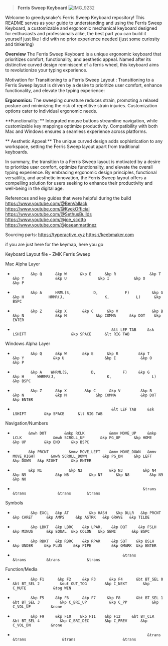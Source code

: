 > **Ferris Sweep Keyboard**
![IMG_9232](https://github.com/greedysnakeDRV/zmk-configV2/assets/161101617/4de14911-66ff-4c94-ab6c-a84ff53c6cac)

Welcome to greedysnake's Ferris Sweep Keyboard repository! This README serves as your guide to understanding and using the Ferris Sweep Keyboard, a customizable and ergonomic mechanical keyboard designed for enthusiasts and professionals alike, the best part you can build it yourself just like I did with no prior experience needed (just some curiosity and tinkering)

**Overview**
The Ferris Sweep Keyboard is a unique ergonomic keyboard that prioritizes comfort, functionality, and aesthetic appeal. Named after its distinctive curved design reminiscent of a ferris wheel, this keyboard aims to revolutionize your typing experience.

Motivation for Transitioning to a Ferris Sweep Layout : Transitioning to a Ferris Sweep layout is driven by a desire to prioritize user comfort, enhance functionality, and elevate the typing experience:
    
**Ergonomics:** The sweeping curvature reduces strain, promoting a relaxed posture and minimizing the risk of repetitive strain injuries. Customization options cater to individual ergonomic needs.
    
**Functionality: ** Integrated mouse buttons streamline navigation, while customizable key mappings optimize productivity. Compatibility with both Mac and Windows ensures a seamless experience across platforms.
    
** Aesthetic Appeal:** The unique curved design adds sophistication to any workspace, setting the Ferris Sweep layout apart from traditional keyboards.

In summary, the transition to a Ferris Sweep layout is motivated by a desire to prioritize user comfort, optimize functionality, and elevate the overall typing experience. By embracing ergonomic design principles, functional versatility, and aesthetic innovation, the Ferris Sweep layout offers a compelling solution for users seeking to enhance their productivity and well-being in the digital age.

References and key guides that were helpful during the build
https://www.youtube.com/@BenVallack
https://www.youtube.com/@KyekOfficial
https://www.youtube.com/@SethusBuilds
https://www.youtube.com/@joe_scotto
https://www.youtube.com/@joseanmartinez

Sourcing parts:
https://typeractive.xyz
https://keebmaker.com

if you are just here for the keymap, here you go

Keyboard Layout file  - ZMK Ferris Sweep

Mac Alpha Layer
* 	          &kp Q      &kp W      &kp E      &kp R               &kp T                      &kp Y              &kp U              &kp I           &kp O      &kp P
*             &kp A      HRML(S,          D,            F)          &kp G                      &kp H           HRMR(J,                  K,            L)      &kp BSPC
*             &kp Z      &kp X       &kp C      &kp V               &kp B                      &kp N              &kp M             &kp COMMA      &kp DOT    &kp ENTER
*                                                 &lt LEF TAB     &sk LSHIFT                    &kp SPACE      &lt RIG TAB
    


Windows Alpha Layer
*             &kp Q      &kp W       &kp E      &kp R         &kp T                   &kp Y             &kp U                  &kp I           &kp O         &kp P
*             &kp A    WHRML(S,          D,            F)     &kp G                  &kp H      WHRMR(J,                       K,                  L)         &kp BSPC
*             &kp Z      &kp X        &kp C      &kp V         &kp B                  &kp N              &kp M             &kp COMMA           &kp DOT        &kp ENTER
*                                                 &lt LEF TAB     &sk LSHIFT        &kp SPACE      &lt RIG TAB


Navigation/Numbers
*            &mwh DOT        &mkp RCLK           &mmv MOVE_UP     &mkp LCLK              &mwh SCROLL_UP       &kp PG_UP      &kp HOME     &kp UP        &kp END     &kp BSPC  
*            &kp PRCNT         &mmv MOVE_LEFT    &mmv MOVE_DOWN   &mmv MOVE_RIGHT       &mwh SCROLL_DOWN       &kp PG_DN     &kp LEFT     &kp DOWN   &kp RIGHT      &kp ENTER      
*            &kp N1            &kp N2            &kp N3         &kp N4               &kp N5             &kp N6         &kp N7      &kp N8         &kp N9      &kp N0   
*                                                               &trans               &trans              &trans       &trans

        
Symbols
*             &kp EXCL   &kp AT         &kp HASH    &kp DLLR   &kp PRCNT     &kp CARET      &kp AMPS     &kp ASTRK   &kp GRAVE   &kp TILDE
*             &kp LBKT   &kp LBRC    &kp LPAR.    &kp DQT     &kp FSLH        &kp MINUS      &kp EQUAL  &kp COLON   &kp SEMI       &kp BSPC
*             &kp RBKT   &kp RBRC    &kp RPAR     &kp SQT    &kp BSLH        &kp UNDER     &kp PLUS     &kp PIPE         &kp QMARK  &kp ENTER
*                                                      &trans           &trans         &trans            &trans
    


Function/Media
*             &kp F1      &kp F2     &kp F3      &kp F4      &bt BT_SEL 0     &bt BT_SEL 2         &out OUT_TOG        &kp C_NEXT       &kp C_MUTE            &tog WIN
*             &kp F5     &kp F6      &kp F7     &kp F8       &bt BT_SEL 1     &bt BT_SEL 3         &kp C_BRI_UP          &kp C_PP           &kp C_VOL_UP         &none
*             &kp F9     &kp F10    &kp F11    &kp F12     &bt BT_CLR        &bt BT_SEL 4         &kp C_BRI_DEC       &kp C_PREV      &kp C_VOL_DN         &none
*                                                                 &trans        &trans                &trans                     &trans
